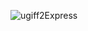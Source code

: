 
![ugiff2Express](https://user-images.githubusercontent.com/79268599/164725470-1c76960c-5f76-4293-b9f4-09173424f708.gif)
